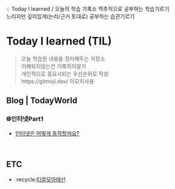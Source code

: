:bulb: Today I learned / 오늘의 학습 기록소
역추적으로 공부하는 학습기르기<br>
느리지만 깊이있게(논리/근거 토대로) 공부하는 습관기르기

# Today I learned (TIL)


<blockquote>
<p> 
오늘 학습한 내용을 정리해두는 저장소<br>
이해되지않는건 기록하지말기 <br>
개인적으로 중요시되는 우선순위로 작성 <br>
https://gitmoji.dev/  이모지사용<br>
</blockquote>




<h2>Blog | TodayWorld </h2>
  <h3>🌐인터넷Part1</h3>
 <ul>
  <li><a href="https://luckyjek.tistory.com/62?category=1243491">인터넷은 어떻게 동작할까요?</a></li>
 </ul>  
  








<br/>
<h2>ETC</h2>
<ul>
 <li>:recycle:<a href="">티끌모아태산<a></li>
</ul>
